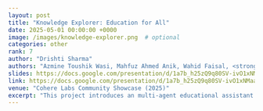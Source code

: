 ```yaml
---
layout: post
title: "Knowledge Explorer: Education for All"
date: 2025-05-01 00:00:00 +0000
image: /images/knowledge-explorer.png  # optional
categories: other
rank: 7
author: "Drishti Sharma"
authors: "Azmine Toushik Wasi, Mahfuz Ahmed Anik, Wahid Faisal, <strong>Drishti Sharma</strong>"
slides: https://docs.google.com/presentation/d/1a7b_h25zQ9q80SV-ivO1xNMaaT4H0k-R/edit?slide=id.p1#slide=id.p1
link: https://docs.google.com/presentation/d/1a7b_h25zQ9q80SV-ivO1xNMaaT4H0k-R/edit?slide=id.p1#slide=id.p1
venue: "Cohere Labs Community Showcase (2025)"
excerpt: "This project introduces an multi-agent educational assistant designed to deliver personalized, multilingual, and story-driven learning experiences. Built using LangGraph and Cohere’s multilingual embeddings, the system supports topic decomposition, retrieval-augmented generation (RAG), and narrative-based explanations. It breaks down complex subjects into structured subtopics, retrieves reliable content from academic sources, and explains them through engaging, multilingual storytelling. Currently supporting English, Hindi, and Spanish, the agent demonstrates strong baseline reasoning and holds promise for expanding educational accessibility across diverse linguistic and pedagogical contexts."
---
```

